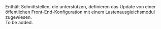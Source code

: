 <Namespace Name="Microsoft.Azure.Management.Network.Fluent.LoadBalancerPublicFrontend.UpdateDefinition">
  <Docs>
    <summary>Enthält Schnittstellen, die unterstützen, definieren das Update von einer öffentlichen Front-End-Konfiguration mit einem Lastenausgleichsmodul zugewiesen.</summary> 
    <remarks>To be added.</remarks>
  </Docs>
</Namespace>
